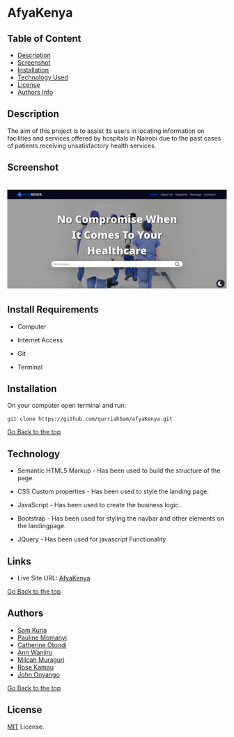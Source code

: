 # AfyaKenya

## Table of Content

- [Description](#description)
- [Screenshot](#screenshot)
- [Installation](#install-requirements)
- [Technology Used](#technology)
- [License](#license)
- [Authors Info](#authors-Info)

## Description

The aim of this project is to assist its users in locating information on facilities and services offered by hospitals in Nairobi due to the past cases of patients receiving unsatisfactory health services.

## Screenshot

# <p align=center><img src = ./images/Screenshot.png width=700px></p>

## Install Requirements

- Computer

- Internet Access

- Git

- Terminal

## Installation

On your computer open terminal and run:

    git clone https://github.com/qurriahSam/afyaKenya.git

[Go Back to the top](#AfyaKenya)

## Technology

- Semantic HTML5 Markup - Has been used to build the structure of the page.

- CSS Custom properties - Has been used to style the landing page.

- JavaScript - Has been used to create the business logic.

- Bootstrap - Has been used for styling the navbar and other elements on the landingpage.

- JQuery - Has been used for javascript Functionality

## Links

- Live Site URL: [AfyaKenya](#)

[Go Back to the top](#AfyaKenya)

## Authors

- [Sam Kuria](https://github.com/qurriahSam)
- [Pauline Momanyi](https://github.com/Pauline-momanyi)
- [Catherine Otondi](https://github.com/catherineotondi)
- [Ann Wanjiru](https://github.com/annk1995)
- [Milcah Muraguri](https://github.com/Ngima-Muraguri)
- [Rose Kamau](https://github.com/Rose1200)
- [John Onyango](https://github.com/JohnKOnyango)

[Go Back to the top](#AfyaKenya)

## License

[MIT](./LICENSE) License.
